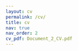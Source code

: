 ```yaml
---
layout: cv
permalink: /cv/
title: cv
nav: true
nav_order: 2
cv_pdf: Document_2_CV.pdf
---
```

